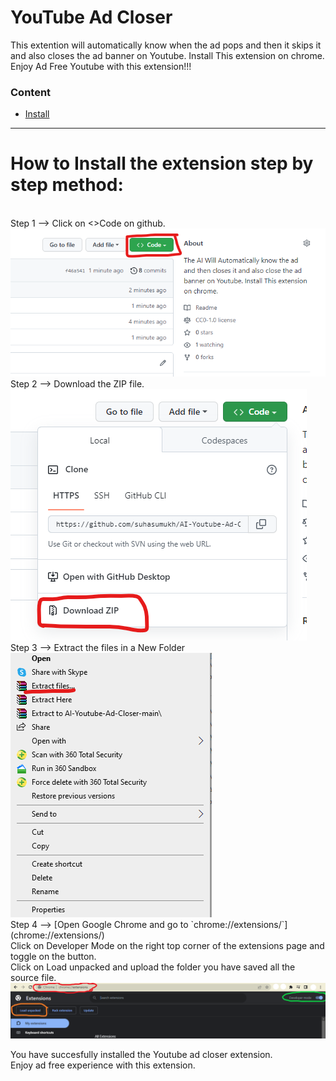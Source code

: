 # YouTube Ad Closer
This extention will automatically know when the ad pops and then it skips it and also closes the ad banner on Youtube. Install This extension on chrome.
Enjoy Ad Free Youtube with this extension!!!

### Content
- [Install](#how-to-install-the-extension-step-by-step-method) 
<hr>  

# How to Install the extension step by step method:
<br>
Step 1 --> Click on <>Code on github.
<br>
<img src="./images/step1.png">
<br>
Step 2 --> Download the ZIP file.
<br>
<img src="./images/step2.png">
<br>
Step 3 --> Extract the files in a New Folder
<br>
<img src="./images/step3.png">
<br>
Step 4 --> 
[Open Google Chrome and go to `chrome://extensions/`](chrome://extensions/)
<br>
Click on Developer Mode on the right top corner of the extensions page and toggle on the button. 
<br>
Click on Load unpacked and upload the folder you have saved all the source file.
<br>
<img src="./images/step4.png">     
<br>
 
You have succesfully installed the Youtube ad closer extension.
<br>
Enjoy ad free experience with this extension.  
